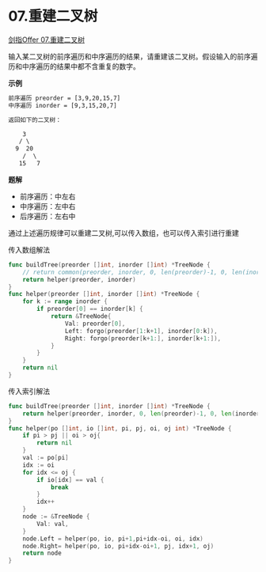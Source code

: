 # 07.重建二叉树 <div id="07" />
[剑指Offer 07.重建二叉树](https://leetcode-cn.com/problems/zhong-jian-er-cha-shu-lcof/)

输入某二叉树的前序遍历和中序遍历的结果，请重建该二叉树。假设输入的前序遍历和中序遍历的结果中都不含重复的数字。

**示例**
```html
前序遍历 preorder = [3,9,20,15,7]
中序遍历 inorder = [9,3,15,20,7]

返回如下的二叉树：

    3
   / \
  9  20
    /  \
   15   7
```

**题解**

- 前序遍历：中左右
- 中序遍历：左中右
- 后序遍历：左右中

通过上述遍历规律可以重建二叉树,可以传入数组，也可以传入索引进行重建

传入数组解法
```go
func buildTree(preorder []int, inorder []int) *TreeNode {
    // return common(preorder, inorder, 0, len(preorder)-1, 0, len(inorder))
    return helper(preorder, inorder)
}
func helper(preorder []int, inorder []int) *TreeNode {
    for k := range inorder {
        if preorder[0] == inorder[k] {
            return &TreeNode{
                Val: preorder[0],
                Left: forgo(preorder[1:k+1], inorder[0:k]),
                Right: forgo(preorder[k+1:], inorder[k+1:]),
            }
        }
    }
    return nil
}
```
传入索引解法
```go
func buildTree(preorder []int, inorder []int) *TreeNode {
    return helper(preorder, inorder, 0, len(preorder)-1, 0, len(inorder))
}
func helper(po []int, io []int, pi, pj, oi, oj int) *TreeNode {
    if pi > pj || oi > oj{
        return nil
    }
    val := po[pi]
    idx := oi
    for idx <= oj {
        if io[idx] == val {
            break
        }
        idx++
    }
    node := &TreeNode {
        Val: val,
    }
    node.Left = helper(po, io, pi+1,pi+idx-oi, oi, idx)
    node.Right= helper(po, io, pi+idx-oi+1, pj, idx+1, oj)
    return node
}
```